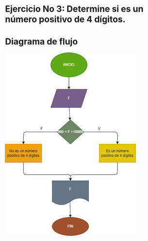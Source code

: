 # Ejercicio No 3: Determine si es un número positivo de 4 dígitos.

# Diagrama de flujo

![Diagrama de flujo](diagrama-positivo-de-4-dígitos.png "Diagrama de flujo")
